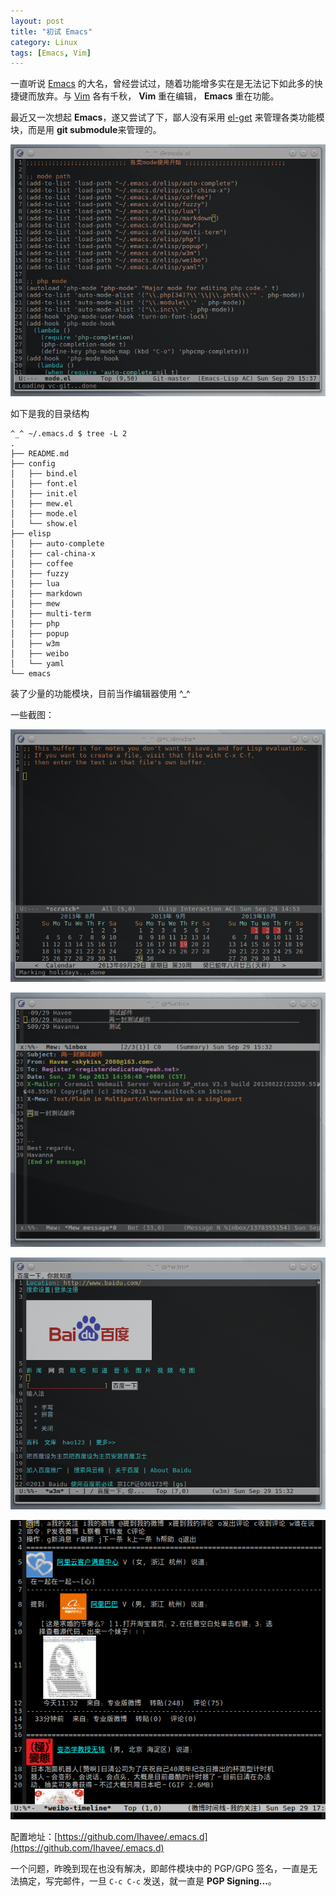 ```yaml
---
layout: post
title: "初试 Emacs"
category: Linux
tags: [Emacs, Vim]
---
```


一直听说 [Emacs](http://www.gnu.org/software/emacs/) 的大名，曾经尝试过，随着功能增多实在是无法记下如此多的快捷键而放弃。与 [Vim](http://www.vim.org/) 各有千秋， **Vim** 重在编辑， **Emacs** 重在功能。

最近又一次想起 **Emacs**，遂又尝试了下，鄙人没有采用 [el-get](https://github.com/dimitri/el-get) 来管理各类功能模块，而是用 **git submodule**来管理的。

![emacs](/cdn/images/2013/09/emacs.png "emacs")

如下是我的目录结构

<!-- more -->

    ^_^ ~/.emacs.d $ tree -L 2
    .
    ├── README.md
    ├── config
    │   ├── bind.el
    │   ├── font.el
    │   ├── init.el
    │   ├── mew.el
    │   ├── mode.el
    │   └── show.el
    ├── elisp
    │   ├── auto-complete
    │   ├── cal-china-x
    │   ├── coffee
    │   ├── fuzzy
    │   ├── lua
    │   ├── markdown
    │   ├── mew
    │   ├── multi-term
    │   ├── php
    │   ├── popup
    │   ├── w3m
    │   ├── weibo
    │   └── yaml
    └── emacs

装了少量的功能模块，目前当作编辑器使用 ^_^

一些截图：

![emacs-cal-china](/cdn/images/2013/09/emacs-cal-china.png "emacs-cal-china")

![emacs-mew](/cdn/images/2013/09/emacs-mew.png "emacs-mew")

![emacs-w3m](/cdn/images/2013/09/emacs-w3m.png "emacs-w3m")

![emacs-weibo](/cdn/images/2013/09/emacs-weibo.png "emacs-weibo")

配置地址：[https://github.com/Ihavee/.emacs.d](https://github.com/Ihavee/.emacs.d)

一个问题，昨晚到现在也没有解决，即邮件模块中的 PGP/GPG 签名，一直是无法搞定，写完邮件，一旦 `C-c C-c` 发送，就一直是 **PGP Signing...**。
